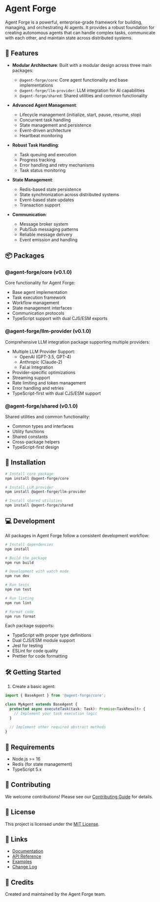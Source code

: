 # Agent Forge

Agent Forge is a powerful, enterprise-grade framework for building, managing, and orchestrating AI agents. It provides a robust foundation for creating autonomous agents that can handle complex tasks, communicate with each other, and maintain state across distributed systems.

## 🌟 Features

- **Modular Architecture**: Built with a modular design across three main packages:
  - `@agent-forge/core`: Core agent functionality and base implementations
  - `@agent-forge/llm-provider`: LLM integration for AI capabilities
  - `@agent-forge/shared`: Shared utilities and common functionality

- **Advanced Agent Management**:
  - Lifecycle management (initialize, start, pause, resume, stop)
  - Concurrent task handling
  - State management and persistence
  - Event-driven architecture
  - Heartbeat monitoring

- **Robust Task Handling**:
  - Task queuing and execution
  - Progress tracking
  - Error handling and retry mechanisms
  - Task status monitoring

- **State Management**:
  - Redis-based state persistence
  - State synchronization across distributed systems
  - Event-based state updates
  - Transaction support

- **Communication**:
  - Message broker system
  - Pub/Sub messaging patterns
  - Reliable message delivery
  - Event emission and handling

## 📦 Packages

### @agent-forge/core (v0.1.0)
Core functionality for Agent Forge:
- Base agent implementation
- Task execution framework
- Workflow management
- State management interfaces
- Communication protocols
- TypeScript support with dual CJS/ESM exports

### @agent-forge/llm-provider (v0.1.0)
Comprehensive LLM integration package supporting multiple providers:
- Multiple LLM Provider Support:
  - OpenAI (GPT-3.5, GPT-4)
  - Anthropic (Claude-2)
  - Fal.ai Integration
- Provider-specific optimizations
- Streaming support
- Rate limiting and token management
- Error handling and retries
- TypeScript-first with dual CJS/ESM support

### @agent-forge/shared (v0.1.0)
Shared utilities and common functionality:
- Common types and interfaces
- Utility functions
- Shared constants
- Cross-package helpers
- TypeScript-first design

## 🚀 Installation

```bash
# Install core package
npm install @agent-forge/core

# Install LLM provider
npm install @agent-forge/llm-provider

# Install shared utilities
npm install @agent-forge/shared
```

## 💻 Development

All packages in Agent Forge follow a consistent development workflow:

```bash
# Install dependencies
npm install

# Build the package
npm run build

# Development with watch mode
npm run dev

# Run tests
npm run test

# Run linting
npm run lint

# Format code
npm run format
```

Each package supports:
- TypeScript with proper type definitions
- Dual CJS/ESM module support
- Jest for testing
- ESLint for code quality
- Prettier for code formatting

## 🛠️ Getting Started

1. Create a basic agent:
```typescript
import { BaseAgent } from '@agent-forge/core';

class MyAgent extends BaseAgent {
  protected async executeTask(task: Task): Promise<TaskResult> {
    // Implement your task execution logic
  }
  
  // Implement other required abstract methods
}
```

## 📝 Requirements

- Node.js >= 16
- Redis (for state management)
- TypeScript 5.x

## 🤝 Contributing

We welcome contributions! Please see our [Contributing Guide](CONTRIBUTING.md) for details.

## 📄 License

This project is licensed under the [MIT License](LICENSE).

## 🔗 Links

- [Documentation](docs/)
- [API Reference](docs/api/)
- [Examples](examples/)
- [Change Log](CHANGELOG.md)

## 💫 Credits

Created and maintained by the Agent Forge team.
